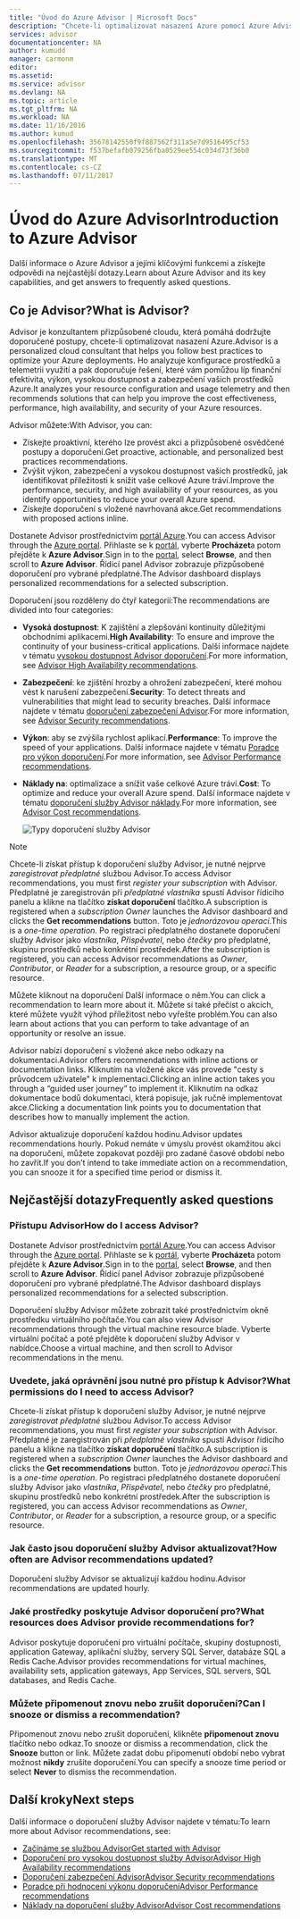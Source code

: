 ```yaml
---
title: "Úvod do Azure Advisor | Microsoft Docs"
description: "Chcete-li optimalizovat nasazení Azure pomocí Azure Advisor."
services: advisor
documentationcenter: NA
author: kumudd
manager: carmonm
editor: 
ms.assetid: 
ms.service: advisor
ms.devlang: NA
ms.topic: article
ms.tgt_pltfrm: NA
ms.workload: NA
ms.date: 11/16/2016
ms.author: kumud
ms.openlocfilehash: 35678142550f9f887562f311a5e7d9516495cf53
ms.sourcegitcommit: f537befafb079256fba0529ee554c034d73f36b0
ms.translationtype: MT
ms.contentlocale: cs-CZ
ms.lasthandoff: 07/11/2017
---
```

# <a name="introduction-to-azure-advisor"></a><span data-ttu-id="765e8-103">Úvod do Azure Advisor</span><span class="sxs-lookup"><span data-stu-id="765e8-103">Introduction to Azure Advisor</span></span>

<span data-ttu-id="765e8-104">Další informace o Azure Advisor a jejími klíčovými funkcemi a získejte odpovědi na nejčastější dotazy.</span><span class="sxs-lookup"><span data-stu-id="765e8-104">Learn about Azure Advisor and its key capabilities, and get answers to frequently asked questions.</span></span>

## <a name="what-is-advisor"></a><span data-ttu-id="765e8-105">Co je Advisor?</span><span class="sxs-lookup"><span data-stu-id="765e8-105">What is Advisor?</span></span>
<span data-ttu-id="765e8-106">Advisor je konzultantem přizpůsobené cloudu, která pomáhá dodržujte doporučené postupy, chcete-li optimalizovat nasazení Azure.</span><span class="sxs-lookup"><span data-stu-id="765e8-106">Advisor is a personalized cloud consultant that helps you follow best practices to optimize your Azure deployments.</span></span> <span data-ttu-id="765e8-107">Ho analyzuje konfigurace prostředků a telemetrii využití a pak doporučuje řešení, které vám pomůžou líp finanční efektivita, výkon, vysokou dostupnost a zabezpečení vašich prostředků Azure.</span><span class="sxs-lookup"><span data-stu-id="765e8-107">It analyzes your resource configuration and usage telemetry and then recommends solutions that can help you improve the cost effectiveness, performance, high availability, and security of your Azure resources.</span></span>

<span data-ttu-id="765e8-108">Advisor můžete:</span><span class="sxs-lookup"><span data-stu-id="765e8-108">With Advisor, you can:</span></span>
* <span data-ttu-id="765e8-109">Získejte proaktivní, kterého lze provést akci a přizpůsobené osvědčené postupy a doporučení.</span><span class="sxs-lookup"><span data-stu-id="765e8-109">Get proactive, actionable, and personalized best practices recommendations.</span></span> 
* <span data-ttu-id="765e8-110">Zvýšit výkon, zabezpečení a vysokou dostupnost vašich prostředků, jak identifikovat příležitosti k snížit vaše celkové Azure tráví.</span><span class="sxs-lookup"><span data-stu-id="765e8-110">Improve the performance, security, and high availability of your resources, as you identify opportunities to reduce your overall Azure spend.</span></span>
* <span data-ttu-id="765e8-111">Získejte doporučení s vložené navrhovaná akce.</span><span class="sxs-lookup"><span data-stu-id="765e8-111">Get recommendations with proposed actions inline.</span></span>

<span data-ttu-id="765e8-112">Dostanete Advisor prostřednictvím [portál Azure](https://aka.ms/azureadvisordashboard).</span><span class="sxs-lookup"><span data-stu-id="765e8-112">You can access Advisor through the [Azure portal](https://aka.ms/azureadvisordashboard).</span></span> <span data-ttu-id="765e8-113">Přihlaste se k [portál](https://portal.azure.com), vyberte **Procházet**a potom přejděte k **Azure Advisor**.</span><span class="sxs-lookup"><span data-stu-id="765e8-113">Sign in to the [portal](https://portal.azure.com), select **Browse**, and then scroll to **Azure Advisor**.</span></span> <span data-ttu-id="765e8-114">Řídicí panel Advisor zobrazuje přizpůsobené doporučení pro vybrané předplatné.</span><span class="sxs-lookup"><span data-stu-id="765e8-114">The Advisor dashboard displays personalized recommendations for a selected subscription.</span></span> 

<span data-ttu-id="765e8-115">Doporučení jsou rozděleny do čtyř kategorií:</span><span class="sxs-lookup"><span data-stu-id="765e8-115">The recommendations are divided into four categories:</span></span> 

* <span data-ttu-id="765e8-116">**Vysoká dostupnost**: K zajištění a zlepšování kontinuity důležitými obchodními aplikacemi.</span><span class="sxs-lookup"><span data-stu-id="765e8-116">**High Availability**: To ensure and improve the continuity of your business-critical applications.</span></span> <span data-ttu-id="765e8-117">Další informace najdete v tématu [vysokou dostupnost Advisor doporučení](advisor-high-availability-recommendations.md).</span><span class="sxs-lookup"><span data-stu-id="765e8-117">For more information, see [Advisor High Availability recommendations](advisor-high-availability-recommendations.md).</span></span>

* <span data-ttu-id="765e8-118">**Zabezpečení**: ke zjištění hrozby a ohrožení zabezpečení, které mohou vést k narušení zabezpečení.</span><span class="sxs-lookup"><span data-stu-id="765e8-118">**Security**: To detect threats and vulnerabilities that might lead to security breaches.</span></span> <span data-ttu-id="765e8-119">Další informace najdete v tématu [doporučení zabezpečení Advisor](advisor-security-recommendations.md).</span><span class="sxs-lookup"><span data-stu-id="765e8-119">For more information, see [Advisor Security recommendations](advisor-security-recommendations.md).</span></span>

* <span data-ttu-id="765e8-120">**Výkon**: aby se zvýšila rychlost aplikací.</span><span class="sxs-lookup"><span data-stu-id="765e8-120">**Performance**: To improve the speed of your applications.</span></span> <span data-ttu-id="765e8-121">Další informace najdete v tématu [Poradce pro výkon doporučení](advisor-performance-recommendations.md).</span><span class="sxs-lookup"><span data-stu-id="765e8-121">For more information, see [Advisor Performance recommendations](advisor-performance-recommendations.md).</span></span>

* <span data-ttu-id="765e8-122">**Náklady na**: optimalizace a snížit vaše celkové Azure tráví.</span><span class="sxs-lookup"><span data-stu-id="765e8-122">**Cost**: To optimize and reduce your overall Azure spend.</span></span> <span data-ttu-id="765e8-123">Další informace najdete v tématu [doporučení služby Advisor náklady](advisor-cost-recommendations.md).</span><span class="sxs-lookup"><span data-stu-id="765e8-123">For more information, see [Advisor Cost recommendations](advisor-cost-recommendations.md).</span></span>

  ![Typy doporučení služby Advisor](./media/advisor-overview/advisor-all-tab-examples.png)

> [!NOTE]
> <span data-ttu-id="765e8-125">Chcete-li získat přístup k doporučení služby Advisor, je nutné nejprve *zaregistrovat předplatné* službou Advisor.</span><span class="sxs-lookup"><span data-stu-id="765e8-125">To access Advisor recommendations, you must first *register your subscription* with Advisor.</span></span> <span data-ttu-id="765e8-126">Předplatné je zaregistrován při *předplatné vlastníka* spustí Advisor řídicího panelu a klikne na tlačítko **získat doporučení** tlačítko.</span><span class="sxs-lookup"><span data-stu-id="765e8-126">A subscription is registered when a *subscription Owner* launches the Advisor dashboard and clicks the **Get recommendations** button.</span></span> <span data-ttu-id="765e8-127">Toto je *jednorázovou operaci*.</span><span class="sxs-lookup"><span data-stu-id="765e8-127">This is a *one-time operation*.</span></span> <span data-ttu-id="765e8-128">Po registraci předplatného dostanete doporučení služby Advisor jako *vlastníka*, *Přispěvatel*, nebo *čtečky* pro předplatné, skupinu prostředků nebo konkrétní prostředek.</span><span class="sxs-lookup"><span data-stu-id="765e8-128">After the subscription is registered, you can access Advisor recommendations as *Owner*, *Contributor*, or *Reader* for a subscription, a resource group, or a specific resource.</span></span>

<span data-ttu-id="765e8-129">Můžete kliknout na doporučení Další informace o něm.</span><span class="sxs-lookup"><span data-stu-id="765e8-129">You can click a recommendation to learn more about it.</span></span> <span data-ttu-id="765e8-130">Můžete si také přečíst o akcích, které můžete využít výhod příležitost nebo vyřešte problém.</span><span class="sxs-lookup"><span data-stu-id="765e8-130">You can also learn about actions that you can perform to take advantage of an opportunity or resolve an issue.</span></span> 

<span data-ttu-id="765e8-131">Advisor nabízí doporučení s vložené akce nebo odkazy na dokumentaci.</span><span class="sxs-lookup"><span data-stu-id="765e8-131">Advisor offers recommendations with inline actions or documentation links.</span></span> <span data-ttu-id="765e8-132">Kliknutím na vložené akce vás provede "cesty s průvodcem uživatele" k implementaci.</span><span class="sxs-lookup"><span data-stu-id="765e8-132">Clicking an inline action takes you through a “guided user journey” to implement it.</span></span> <span data-ttu-id="765e8-133">Kliknutím na odkaz dokumentace bodů dokumentaci, která popisuje, jak ručně implementovat akce.</span><span class="sxs-lookup"><span data-stu-id="765e8-133">Clicking a documentation link points you to documentation that describes how to manually implement the action.</span></span> 

<span data-ttu-id="765e8-134">Advisor aktualizuje doporučení každou hodinu.</span><span class="sxs-lookup"><span data-stu-id="765e8-134">Advisor updates recommendations hourly.</span></span> <span data-ttu-id="765e8-135">Pokud nemáte v úmyslu provést okamžitou akci na doporučení, můžete zopakovat později pro zadané časové období nebo ho zavřít.</span><span class="sxs-lookup"><span data-stu-id="765e8-135">If you don’t intend to take immediate action on a recommendation, you can snooze it for a specified time period or dismiss it.</span></span> 

## <a name="frequently-asked-questions"></a><span data-ttu-id="765e8-136">Nejčastější dotazy</span><span class="sxs-lookup"><span data-stu-id="765e8-136">Frequently asked questions</span></span>

### <a name="how-do-i-access-advisor"></a><span data-ttu-id="765e8-137">Přístupu Advisor</span><span class="sxs-lookup"><span data-stu-id="765e8-137">How do I access Advisor?</span></span>
<span data-ttu-id="765e8-138">Dostanete Advisor prostřednictvím [portál Azure](https://aka.ms/azureadvisordashboard).</span><span class="sxs-lookup"><span data-stu-id="765e8-138">You can access Advisor through the [Azure portal](https://aka.ms/azureadvisordashboard).</span></span> <span data-ttu-id="765e8-139">Přihlaste se k [portál](https://portal.azure.com), vyberte **Procházet**a potom přejděte k **Azure Advisor**.</span><span class="sxs-lookup"><span data-stu-id="765e8-139">Sign in to the [portal](https://portal.azure.com), select **Browse**, and then scroll to **Azure Advisor**.</span></span> <span data-ttu-id="765e8-140">Řídicí panel Advisor zobrazuje přizpůsobené doporučení pro vybrané předplatné.</span><span class="sxs-lookup"><span data-stu-id="765e8-140">The Advisor dashboard displays personalized recommendations for a selected subscription.</span></span> 

<span data-ttu-id="765e8-141">Doporučení služby Advisor můžete zobrazit také prostřednictvím okně prostředku virtuálního počítače.</span><span class="sxs-lookup"><span data-stu-id="765e8-141">You can also view Advisor recommendations through the virtual machine resource blade.</span></span> <span data-ttu-id="765e8-142">Vyberte virtuální počítač a poté přejděte k doporučení služby Advisor v nabídce.</span><span class="sxs-lookup"><span data-stu-id="765e8-142">Choose a virtual machine, and then scroll to Advisor recommendations in the menu.</span></span> 

### <a name="what-permissions-do-i-need-to-access-advisor"></a><span data-ttu-id="765e8-143">Uvedete, jaká oprávnění jsou nutné pro přístup k Advisor?</span><span class="sxs-lookup"><span data-stu-id="765e8-143">What permissions do I need to access Advisor?</span></span>

<span data-ttu-id="765e8-144">Chcete-li získat přístup k doporučení služby Advisor, je nutné nejprve *zaregistrovat předplatné* službou Advisor.</span><span class="sxs-lookup"><span data-stu-id="765e8-144">To access Advisor recommendations, you must first *register your subscription* with Advisor.</span></span> <span data-ttu-id="765e8-145">Předplatné je zaregistrován při *předplatné vlastníka* spustí Advisor řídicího panelu a klikne na tlačítko **získat doporučení** tlačítko.</span><span class="sxs-lookup"><span data-stu-id="765e8-145">A subscription is registered when a *subscription Owner* launches the Advisor dashboard and clicks the **Get recommendations** button.</span></span> <span data-ttu-id="765e8-146">Toto je *jednorázovou operaci*.</span><span class="sxs-lookup"><span data-stu-id="765e8-146">This is a *one-time operation*.</span></span> <span data-ttu-id="765e8-147">Po registraci předplatného dostanete doporučení služby Advisor jako *vlastníka*, *Přispěvatel*, nebo *čtečky* pro předplatné, skupinu prostředků nebo konkrétní prostředek.</span><span class="sxs-lookup"><span data-stu-id="765e8-147">After the subscription is registered, you can access Advisor recommendations as *Owner*, *Contributor*, or *Reader* for a subscription, a resource group, or a specific resource.</span></span>

### <a name="how-often-are-advisor-recommendations-updated"></a><span data-ttu-id="765e8-148">Jak často jsou doporučení služby Advisor aktualizovat?</span><span class="sxs-lookup"><span data-stu-id="765e8-148">How often are Advisor recommendations updated?</span></span>

<span data-ttu-id="765e8-149">Doporučení služby Advisor se aktualizují každou hodinu.</span><span class="sxs-lookup"><span data-stu-id="765e8-149">Advisor recommendations are updated hourly.</span></span>

### <a name="what-resources-does-advisor-provide-recommendations-for"></a><span data-ttu-id="765e8-150">Jaké prostředky poskytuje Advisor doporučení pro?</span><span class="sxs-lookup"><span data-stu-id="765e8-150">What resources does Advisor provide recommendations for?</span></span>

<span data-ttu-id="765e8-151">Advisor poskytuje doporučení pro virtuální počítače, skupiny dostupnosti, application Gateway, aplikační služby, servery SQL Server, databáze SQL a Redis Cache.</span><span class="sxs-lookup"><span data-stu-id="765e8-151">Advisor provides recommendations for virtual machines, availability sets, application gateways, App Services, SQL servers, SQL databases, and Redis Cache.</span></span>

### <a name="can-i-snooze-or-dismiss-a-recommendation"></a><span data-ttu-id="765e8-152">Můžete připomenout znovu nebo zrušit doporučení?</span><span class="sxs-lookup"><span data-stu-id="765e8-152">Can I snooze or dismiss a recommendation?</span></span>

<span data-ttu-id="765e8-153">Připomenout znovu nebo zrušit doporučení, klikněte **připomenout znovu** tlačítko nebo odkaz.</span><span class="sxs-lookup"><span data-stu-id="765e8-153">To snooze or dismiss a recommendation, click the **Snooze** button or link.</span></span> <span data-ttu-id="765e8-154">Můžete zadat dobu připomenutí období nebo vybrat možnost **nikdy** zrušíte doporučení.</span><span class="sxs-lookup"><span data-stu-id="765e8-154">You can specify a snooze time period or select **Never** to dismiss the recommendation.</span></span>

## <a name="next-steps"></a><span data-ttu-id="765e8-155">Další kroky</span><span class="sxs-lookup"><span data-stu-id="765e8-155">Next steps</span></span>

<span data-ttu-id="765e8-156">Další informace o doporučení služby Advisor najdete v tématu:</span><span class="sxs-lookup"><span data-stu-id="765e8-156">To learn more about Advisor recommendations, see:</span></span>

* [<span data-ttu-id="765e8-157">Začínáme se službou Advisor</span><span class="sxs-lookup"><span data-stu-id="765e8-157">Get started with Advisor</span></span>](advisor-get-started.md)
* [<span data-ttu-id="765e8-158">Doporučení pro vysokou dostupnost služby Advisor</span><span class="sxs-lookup"><span data-stu-id="765e8-158">Advisor High Availability recommendations</span></span>](advisor-high-availability-recommendations.md)
* [<span data-ttu-id="765e8-159">Doporučení zabezpečení Advisor</span><span class="sxs-lookup"><span data-stu-id="765e8-159">Advisor Security recommendations</span></span>](advisor-security-recommendations.md)
* [<span data-ttu-id="765e8-160">Poradce při hodnocení výkonu doporučení</span><span class="sxs-lookup"><span data-stu-id="765e8-160">Advisor Performance recommendations</span></span>](advisor-performance-recommendations.md)
* [<span data-ttu-id="765e8-161">Náklady na doporučení služby Advisor</span><span class="sxs-lookup"><span data-stu-id="765e8-161">Advisor Cost recommendations</span></span>](advisor-cost-recommendations.md)
